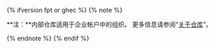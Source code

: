 {% ifversion fpt or ghec %}
{% note %}

**注：**内部仓库适用于企业帐户中的组织。 更多信息请参阅“[关于仓库](/repositories/creating-and-managing-repositories/about-repositories#about-repository-visibility)”。

{% endnote %}
{% endif %}
